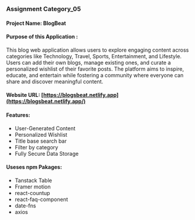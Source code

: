 ### Assignment Category_05
#### Project Name: BlogBeat
#### Purpose of this Application : 
This blog web application allows users to explore engaging content across categories like Technology, Travel, Sports, Entertainment, and Lifestyle. Users can add their own blogs, manage existing ones, and curate a personalized wishlist of their favorite posts. The platform aims to inspire, educate, and entertain while fostering a community where everyone can share and discover meaningful content.
#### Website URL: [https://blogsbeat.netlify.app](https://blogsbeat.netlify.app/)
#### Features: 
- User-Generated Content
- Personalized Wishlist
- Title base search bar 
- Filter by category
- Fully Secure Data Storage
#### Useses npm Pakages:
- Tanstack Table
- Framer motion
- react-countup
- react-faq-component
- date-fns
- axios